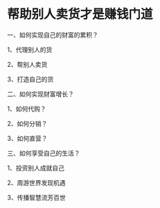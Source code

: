 # 帮助别人卖货才是赚钱门道

一、如何实现自己的财富的累积？

1、代理别人的货

2、帮别人卖货

3、打造自己的货

二、如何实现财富增长？

1、如何代购？

2、如何分销？

3、如何直营？

三、如何享受自己的生活？

1、投资别人成就自己

2、周游世界发现机遇

3、传播智慧流芳百世
